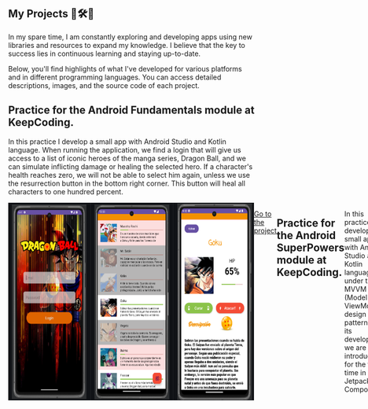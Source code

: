 ## My Projects 🚧🛠️🚧

In my spare time, I am constantly exploring and developing apps using new libraries and resources to expand my knowledge. I believe that the key to success lies in continuous learning and staying up-to-date.

Below, you'll find highlights of what I've developed for various platforms and in different programming languages. You can access detailed descriptions, images, and the source code of each project.







  ## Practice for the Android Fundamentals module at KeepCoding.
In this practice I develop a small app with Android Studio and Kotlin language. When running the application, we find a login that will give us access to a list of iconic heroes of the manga series, Dragon Ball, and we can simulate inflicting damage or healing the selected hero. If a character's health reaches zero, we will not be able to select him again, unless we use the resurrection button in the bottom right corner. This button will heal all characters to one hundred percent.

<div style="display: flex;">
  <img src="https://github.com/Castellano46/Castellano46/blob/main/Imagenes%20readme/FundamentosAndr.png"" alt="Imagen 1" style="width: 500px; height: auto;">
<div style="display: flex;">

 [Go to the project ](https://github.com/Castellano46/FundamentosAndroid)

 ## Practice for the Android SuperPowers module at KeepCoding.
In this practice we develop a small app with Android Studio and Kotlin language under the MVVM (Model View ViewModel) design pattern. For its development, we are introduced for the first time in Jetpack Compose.

<div style="display: flex;">
  <img src="https://github.com/Castellano46/Castellano46/blob/main/Imagenes%20readme/Android%20Superpoderes.png"" alt="Imagen 1" style="width: 500px; height: auto;">
<div style="display: flex;">

 [Go to the project ](https://github.com/Castellano46/Android-SuperPoderes)
 
 ---
